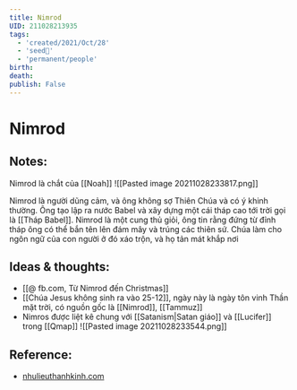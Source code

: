 ```yaml
---
title: Nimrod
UID: 211028213935
tags:
  - 'created/2021/Oct/28'
  - 'seed🥜'
  - 'permanent/people'
birth: 
death: 
publish: False
---
```

# Nimrod

## Notes:
Nimrod là chắt của [[Noah]]
![[Pasted image 20211028233817.png]]

Nimrod là người dũng cảm, và ông không sợ Thiên Chúa và có ý khinh thường. Ông tạo lập ra nước Babel và xây dựng một cái tháp cao tới trời gọi là [[Tháp Babel]]. Nimrod là một cung thủ giỏi, ông tin rằng đứng từ đỉnh tháp ông có thể bắn tên lên đám mây và trúng các thiên sứ. Chúa làm cho ngôn ngữ của con người ở đó xáo trộn, và họ tản mát khắp nơi

## Ideas & thoughts:
- [[@ fb.com, Từ Nimrod đến Christmas]]
- [[Chúa Jesus không sinh ra vào 25-12]], ngày này là ngày tôn vinh Thần mặt trời, có nguồn gốc là [[Nimrod]], [[Tammuz]]
- Nimros được liệt kê chung với [[Satanism|Satan giáo]] và [[Lucifer]] trong [[Qmap]]
	![[Pasted image 20211028233544.png]]

## Reference:
- [nhulieuthanhkinh.com](http://www.nhulieuthanhkinh.com/index.php/tham-kho-c-c/32-tham-kho-c-c/t-in-kinh-thanh/981-nim-rt)
